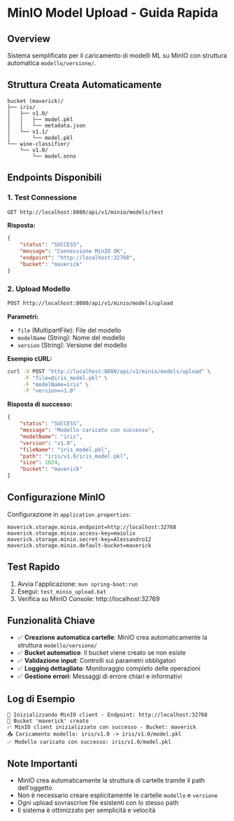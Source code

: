 # MinIO Model Upload - Guida Rapida

## Overview
Sistema semplificato per il caricamento di modelli ML su MinIO con struttura automatica `modello/versione/`.

## Struttura Creata Automaticamente
```
bucket (maverick)/
├── iris/
│   ├── v1.0/
│   │   ├── model.pkl
│   │   └── metadata.json
│   └── v1.1/
│       └── model.pkl
└── wine-classifier/
    └── v1.0/
        └── model.onnx
```

## Endpoints Disponibili

### 1. Test Connessione
```bash
GET http://localhost:8080/api/v1/minio/models/test
```

**Risposta:**
```json
{
    "status": "SUCCESS",
    "message": "Connessione MinIO OK",
    "endpoint": "http://localhost:32768",
    "bucket": "maverick"
}
```

### 2. Upload Modello
```bash
POST http://localhost:8080/api/v1/minio/models/upload
```

**Parametri:**
- `file` (MultipartFile): File del modello
- `modelName` (String): Nome del modello
- `version` (String): Versione del modello

**Esempio cURL:**
```bash
curl -X POST "http://localhost:8080/api/v1/minio/models/upload" \
     -F "file=@iris_model.pkl" \
     -F "modelName=iris" \
     -F "version=v1.0"
```

**Risposta di successo:**
```json
{
    "status": "SUCCESS",
    "message": "Modello caricato con successo",
    "modelName": "iris",
    "version": "v1.0",
    "fileName": "iris_model.pkl",
    "path": "iris/v1.0/iris_model.pkl",
    "size": 1024,
    "bucket": "maverick"
}
```

## Configurazione MinIO
Configurazione in `application.properties`:
```properties
maverick.storage.minio.endpoint=http://localhost:32768
maverick.storage.minio.access-key=maiolix
maverick.storage.minio.secret-key=Alessandro12
maverick.storage.minio.default-bucket=maverick
```

## Test Rapido
1. Avvia l'applicazione: `mvn spring-boot:run`
2. Esegui: `test_minio_upload.bat`
3. Verifica su MinIO Console: http://localhost:32769

## Funzionalità Chiave
- ✅ **Creazione automatica cartelle**: MinIO crea automaticamente la struttura `modello/versione/` 
- ✅ **Bucket automatico**: Il bucket viene creato se non esiste
- ✅ **Validazione input**: Controlli sui parametri obbligatori
- ✅ **Logging dettagliato**: Monitoraggio completo delle operazioni
- ✅ **Gestione errori**: Messaggi di errore chiari e informativi

## Log di Esempio
```
🔧 Inizializzando MinIO client - Endpoint: http://localhost:32768
📁 Bucket 'maverick' creato
✅ MinIO client inizializzato con successo - Bucket: maverick
📤 Caricamento modello: iris/v1.0 -> iris/v1.0/model.pkl
✅ Modello caricato con successo: iris/v1.0/model.pkl
```

## Note Importanti
- MinIO crea automaticamente la struttura di cartelle tramite il path dell'oggetto
- Non è necessario creare esplicitamente le cartelle `modello` e `versione`
- Ogni upload sovrascrive file esistenti con lo stesso path
- Il sistema è ottimizzato per semplicità e velocità
